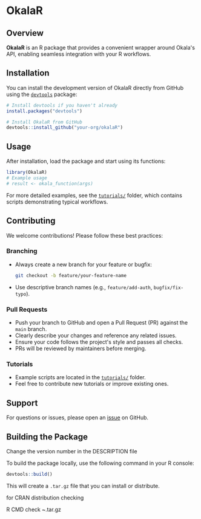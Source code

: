 # OkalaR
## Overview

**OkalaR** is an R package that provides a convenient wrapper around Okala's API, enabling seamless integration with your R workflows.

## Installation

You can install the development version of OkalaR directly from GitHub using the [`devtools`](https://cran.r-project.org/package=devtools) package:

```r
# Install devtools if you haven't already
install.packages("devtools")

# Install OkalaR from GitHub
devtools::install_github("your-org/okalaR")
```

## Usage

After installation, load the package and start using its functions:

```r
library(OkalaR)
# Example usage
# result <- okala_function(args)
```

For more detailed examples, see the [`tutorials/`](tutorials/) folder, which contains scripts demonstrating typical workflows.

## Contributing

We welcome contributions! Please follow these best practices:

### Branching

- Always create a new branch for your feature or bugfix:
    ```sh
    git checkout -b feature/your-feature-name
    ```
- Use descriptive branch names (e.g., `feature/add-auth`, `bugfix/fix-typo`).

### Pull Requests

- Push your branch to GitHub and open a Pull Request (PR) against the `main` branch.
- Clearly describe your changes and reference any related issues.
- Ensure your code follows the project's style and passes all checks.
- PRs will be reviewed by maintainers before merging.

### Tutorials

- Example scripts are located in the [`tutorials/`](tutorials/) folder.
- Feel free to contribute new tutorials or improve existing ones.

## Support

For questions or issues, please open an [issue](https://github.com/your-org/okalaR/issues) on GitHub.

## Building the Package

Change the version number in the DESCRIPTION file

To build the package locally, use the following command in your R console:

```r
devtools::build()
```

This will create a `.tar.gz` file that you can install or distribute.

for CRAN distribution checking 

R CMD check ~.tar.gz




